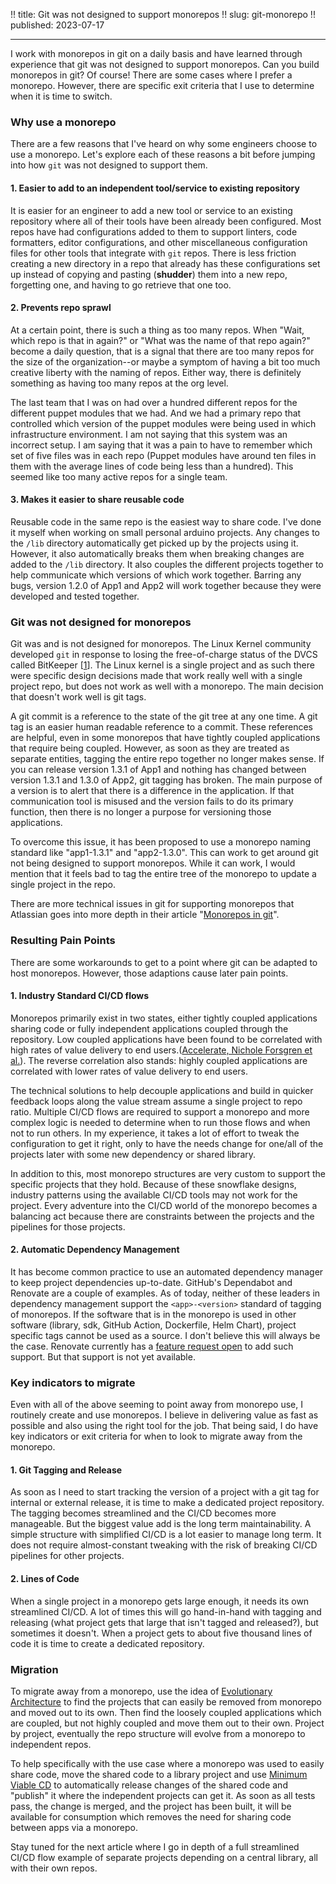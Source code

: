 !! title: Git was not designed to support monorepos
!! slug: git-monorepo
!! published: 2023-07-17

---
I work with monorepos in git on a daily basis and have learned through experience that git was not designed to support
monorepos. Can you build monorepos in git? Of course! There are some cases where I prefer a monorepo. However, there are
specific exit criteria that I use to determine when it is time to switch.


### Why use a monorepo

There are a few reasons that I've heard on why some engineers choose to use a monorepo. Let's explore each of these 
reasons a bit before jumping into how `git` was not designed to support them.


#### 1. Easier to add to an independent tool/service to existing repository

It is easier for an engineer to add a new tool or service to an existing repository where all of their tools have been
already been configured. Most repos have had configurations added to them to support linters, code formatters, editor
configurations, and other miscellaneous configuration files for other tools that integrate with `git` repos. There is
less friction creating a new directory in a repo that already has these configurations set up instead of copying and
pasting (**shudder**) them into a new repo, forgetting one, and having to go retrieve that one too.


#### 2. Prevents repo sprawl

At a certain point, there is such a thing as too many repos. When "Wait, which repo is that in again?" or "What was the
name of that repo again?" become a daily question, that is a signal that there are too many repos for the size of the
organization--or maybe a symptom of having a bit too much creative liberty with the naming of repos. Either way, there
is definitely something as having too many repos at the org level. 

The last team that I was on had over a hundred different repos for the different puppet modules that we had. And we had
a primary repo that controlled which version of the puppet modules were being used in which infrastructure environment.
I am not saying that this system was an incorrect setup. I am saying that it was a pain to have to remember which set of
five files was in each repo (Puppet modules have around ten files in them with the average lines of code being less than
a hundred). This seemed like too many active repos for a single team.


#### 3. Makes it easier to share reusable code

Reusable code in the same repo is the easiest way to share code. I've done it myself when working on small personal
arduino projects. Any changes to the `/lib` directory automatically get picked up by the projects using it. However, it
also automatically breaks them when breaking changes are added to the `/lib` directory. It also couples the different
projects together to help communicate which versions of which work together. Barring any bugs, version 1.2.0 of App1 and
App2 will work together because they were developed and tested together.


### Git was not designed for monorepos

Git was and is not designed for monorepos. The Linux Kernel community developed `git` in response to losing the
free-of-charge status of the DVCS called BitKeeper [[1](https://git-scm.com/book/en/v2/Getting-Started-A-Short-History-of-Git)].
The Linux kernel is a single project and as such there were specific design decisions made that work really well with a
single project repo, but does not work as well with a monorepo. The main decision that doesn't work well is git tags.

A git commit is a reference to the state of the git tree at any one time. A git tag is an easier human readable
reference to a commit. These references are helpful, even in some monorepos that have tightly coupled applications that
require being coupled. However, as soon as they are treated as separate entities, tagging the entire repo together no
longer makes sense. If you can release version 1.3.1 of App1 and nothing has changed between version 1.3.1 and 1.3.0 of
App2, git tagging has broken. The main purpose of a version is to alert that there is a difference in the application.
If that communication tool is misused and the version fails to do its primary function, then there is no longer a purpose
for versioning those applications.

To overcome this issue, it has been proposed to use a monorepo naming standard like "app1-1.3.1" and "app2-1.3.0". This
can work to get around git not being designed to support monorepos. While it can work, I would mention that it feels bad
to tag the entire tree of the monorepo to update a single project in the repo.

There are more technical issues in git for supporting monorepos that Atlassian goes into more depth in their article
"[Monorepos in git](https://www.atlassian.com/git/tutorials/monorepos)".


### Resulting Pain Points

There are some workarounds to get to a point where git can be adapted to host monorepos. However, those adaptions cause
later pain points. 

#### 1. Industry Standard CI/CD flows

Monorepos primarily exist in two states, either tightly coupled applications sharing code or fully independent
applications coupled through the repository. Low coupled applications have been found to be correlated with high rates
of value delivery to end users.([Accelerate, Nichole Forsgren et al.](https://www.oreilly.com/library/view/accelerate/9781457191435/)). 
The reverse correlation also stands: highly coupled applications are correlated with lower rates of value delivery to
end users.

The technical solutions to help decouple applications and build in quicker feedback loops along the value stream assume
a single project to repo ratio. Multiple CI/CD flows are required to support a monorepo and more complex logic is needed
to determine when to run those flows and when not to run others. In my experience, it takes a lot of effort to tweak the
configuration to get it right, only to have the needs change for one/all of the projects later with some new dependency
or shared library.

In addition to this, most monorepo structures are very custom to support the specific projects that they hold. Because
of these snowflake designs, industry patterns using the available CI/CD tools may not work for the project. Every
adventure into the CI/CD world of the monorepo becomes a balancing act because there are constraints between the
projects and the pipelines for those projects.


#### 2. Automatic Dependency Management

It has become common practice to use an automated dependency manager to keep project dependencies up-to-date. GitHub's
Dependabot and Renovate are a couple of examples. As of today, neither of these leaders in dependency management support
the `<app>-<version>` standard of tagging of monorepos. If the software that is in the monorepo is used in other
software (library, sdk, GitHub Action, Dockerfile, Helm Chart), project specific tags cannot be used as a source. I
don't believe this will always be the case. Renovate currently has a [feature request open](https://github.com/renovatebot/renovate/issues/14546) 
to add such support. But that support is not yet available.


### Key indicators to migrate

Even with all of the above seeming to point away from monorepo use, I routinely create and use monorepos. I believe in
delivering value as fast as possible and also using the right tool for the job. That being said, I do have key
indicators or exit criteria for when to look to migrate away from the monorepo.


#### 1. Git Tagging and Release

As soon as I need to start tracking the version of a project with a git tag for internal or external release, it is time
to make a dedicated project repository. The tagging becomes streamlined and the CI/CD becomes more manageable. But the
biggest value add is the long term maintainability. A simple structure with simplified CI/CD is a lot easier to manage
long term. It does not require almost-constant tweaking with the risk of breaking CI/CD pipelines for other projects.


#### 2. Lines of Code

When a single project in a monorepo gets large enough, it needs its own streamlined CI/CD. A lot of times this will go
hand-in-hand with tagging and releasing (what project gets that large that isn't tagged and released?), but sometimes it
doesn't. When a project gets to about five thousand lines of code it is time to create a dedicated repository.


### Migration

To migrate away from a monorepo, use the idea of [Evolutionary Architecture](https://evolutionaryarchitecture.com/) to 
find the projects that can easily be removed from monorepo and moved out to its own. Then find the loosely coupled
applications which are coupled, but not highly coupled and move them out to their own. Project by project, eventually
the repo structure will evolve from a monorepo to independent repos.

To help specifically with the use case where a monorepo was used to easily share code, move the shared code to a library 
project and use [Minimum Viable CD](https://minimumcd.org/minimumcd/) to automatically release changes of the shared
code and "publish" it where the independent projects can get it. As soon as all tests pass, the change is merged, and
the project has been built, it will be available for consumption which removes the need for sharing code between apps
via a monorepo.

Stay tuned for the next article where I go in depth of a full streamlined CI/CD flow example of separate projects
depending on a central library, all with their own repos.
